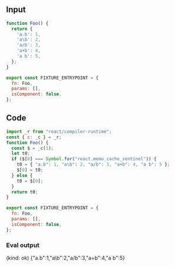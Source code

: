 
## Input

```javascript
function Foo() {
  return {
    'a.b': 1,
    'a\b': 2,
    'a/b': 3,
    'a+b': 4,
    'a b': 5,
  };
}

export const FIXTURE_ENTRYPOINT = {
  fn: Foo,
  params: [],
  isComponent: false,
};

```

## Code

```javascript
import _r from "react/compiler-runtime";
const { c: _c } = _r;
function Foo() {
  const $ = _c(1);
  let t0;
  if ($[0] === Symbol.for("react.memo_cache_sentinel")) {
    t0 = { "a.b": 1, "a\b": 2, "a/b": 3, "a+b": 4, "a b": 5 };
    $[0] = t0;
  } else {
    t0 = $[0];
  }
  return t0;
}

export const FIXTURE_ENTRYPOINT = {
  fn: Foo,
  params: [],
  isComponent: false,
};

```
      
### Eval output
(kind: ok) {"a.b":1,"a\b":2,"a/b":3,"a+b":4,"a b":5}